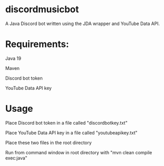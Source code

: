 # discordmusicbot

A Java Discord bot written using the JDA wrapper and YouTube Data API.

# Requirements:

Java 19

Maven

Discord bot token

YouTube Data API key


# Usage

Place Discord bot token in a file called "discordbotkey.txt"

Place YouTube Data API key in a file called "youtubeapikey.txt"

Place these two files in the root directory

Run from command window in root directory with "mvn clean compile exec:java"

